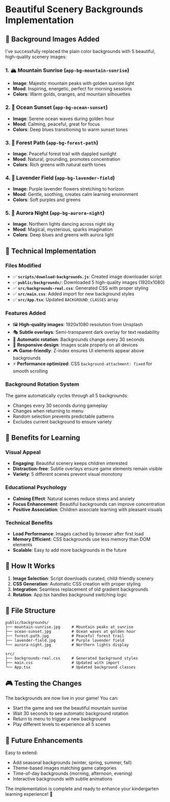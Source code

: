 # Beautiful Scenery Backgrounds Implementation

## 🎨 Background Images Added

I've successfully replaced the plain color backgrounds with 5 beautiful, high-quality scenery images:

### 1. 🏔️ Mountain Sunrise (`app-bg-mountain-sunrise`)

- **Image**: Majestic mountain peaks with golden sunrise light
- **Mood**: Inspiring, energetic, perfect for morning sessions
- **Colors**: Warm golds, oranges, and mountain silhouettes

### 2. 🌊 Ocean Sunset (`app-bg-ocean-sunset`)

- **Image**: Serene ocean waves during golden hour
- **Mood**: Calming, peaceful, great for focus
- **Colors**: Deep blues transitioning to warm sunset tones

### 3. 🌲 Forest Path (`app-bg-forest-path`)

- **Image**: Peaceful forest trail with dappled sunlight
- **Mood**: Natural, grounding, promotes concentration
- **Colors**: Rich greens with natural earth tones

### 4. 💜 Lavender Field (`app-bg-lavender-field`)

- **Image**: Purple lavender flowers stretching to horizon
- **Mood**: Gentle, soothing, creates calm learning environment
- **Colors**: Soft purples and greens

### 5. 🌌 Aurora Night (`app-bg-aurora-night`)

- **Image**: Northern lights dancing across night sky
- **Mood**: Magical, mysterious, sparks imagination
- **Colors**: Deep blues and greens with aurora light

## 🔧 Technical Implementation

### Files Modified

- ✅ **`scripts/download-backgrounds.js`**: Created image downloader script
- ✅ **`public/backgrounds/`**: Downloaded 5 high-quality images (1920x1080)
- ✅ **`src/backgrounds-real.css`**: Generated CSS with proper styling
- ✅ **`src/main.css`**: Added import for new background styles
- ✅ **`src/App.tsx`**: Updated `BACKGROUND_CLASSES` array

### Features Added

- 🖼️ **High-quality images**: 1920x1080 resolution from Unsplash
- 🎭 **Subtle overlays**: Semi-transparent dark overlay for text readability
- 🔄 **Automatic rotation**: Backgrounds change every 30 seconds
- 📱 **Responsive design**: Images scale properly on all devices
- 🎮 **Game-friendly**: Z-index ensures UI elements appear above backgrounds
- ⚡ **Performance optimized**: CSS `background-attachment: fixed` for smooth scrolling

### Background Rotation System

The game automatically cycles through all 5 backgrounds:

- Changes every 30 seconds during gameplay
- Changes when returning to menu
- Random selection prevents predictable patterns
- Excludes current background to ensure variety

## 🎯 Benefits for Learning

### Visual Appeal

- **Engaging**: Beautiful scenery keeps children interested
- **Distraction-free**: Subtle overlays ensure game elements remain visible
- **Variety**: 5 different scenes prevent visual monotony

### Educational Psychology

- **Calming Effect**: Natural scenes reduce stress and anxiety
- **Focus Enhancement**: Beautiful backgrounds can improve concentration
- **Positive Association**: Children associate learning with pleasant visuals

### Technical Benefits

- **Load Performance**: Images cached by browser after first load
- **Memory Efficient**: CSS backgrounds use less memory than DOM elements
- **Scalable**: Easy to add more backgrounds in the future

## 🚀 How It Works

1. **Image Selection**: Script downloads curated, child-friendly scenery
2. **CSS Generation**: Automatic CSS creation with proper styling
3. **Integration**: Seamless replacement of old gradient backgrounds
4. **Rotation**: App.tsx handles background switching logic

## 📁 File Structure

```
public/backgrounds/
├── mountain-sunrise.jpg     # Mountain peaks at sunrise
├── ocean-sunset.jpg         # Ocean waves at golden hour  
├── forest-path.jpg          # Peaceful forest trail
├── lavender-field.jpg       # Purple lavender field
└── aurora-night.jpg         # Northern lights display

src/
├── backgrounds-real.css     # Generated background styles
├── main.css                 # Updated with import
└── App.tsx                  # Updated background classes
```

## 🎮 Testing the Changes

The backgrounds are now live in your game! You can:

- Start the game and see the beautiful mountain sunrise
- Wait 30 seconds to see automatic background rotation
- Return to menu to trigger a new background
- Play different levels to experience all 5 scenes

## 🔮 Future Enhancements

Easy to extend:

- Add seasonal backgrounds (winter, spring, summer, fall)
- Theme-based images matching game categories
- Time-of-day backgrounds (morning, afternoon, evening)
- Interactive backgrounds with subtle animations

The implementation is complete and ready to enhance your kindergarten learning experience! 🌟
